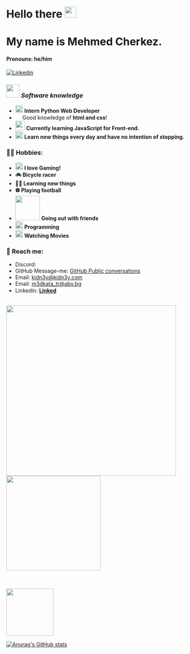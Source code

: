 <!--
**m3dkata/m3dkata** is a ✨ _special_ ✨ repository because its `README.md` (this file) appears on your GitHub profile.

Here are some ideas to get you started:

- 🔭 I’m currently working on ...
- 🌱 I’m currently learning ...
- 👯 I’m looking to collaborate on ...
- 🤔 I’m looking for help with ...
- 💬 Ask me about ...
- 📫 How to reach me: ...
- 😄 Pronouns: ...
- ⚡ Fun fact: ...

<p align="center">
  <img width="150px" src="https://user-images.githubusercontent.com/112943652/204597640-c06943dc-c63a-4ef1-948b-2555bcfca612.png" align="center" />
  <h1 align="center">Languages</h1>
</p>
<h3 align="center">  
  <a href="docs/readme_bg.md">Български</a>
  ·
  <a href="docs/readme_de.md">Deutsch</a>
  ·
  <a href="https://github.com/m3dkata/m3dkata/blob/main/README.md">English</a>
  ·
  <a href="docs/readme_es.md">Español</a>
  ·
  <a href="docs/readme_ru.md">Русский</a>
</h3>
<br>
-->

# Hello there <img src="https://media.giphy.com/media/hvRJCLFzcasrR4ia7z/giphy.gif" width="30px" height="30px">
# My name is Mehmed Cherkez.
#### Pronouns: he/him 
<!--
[![Facebook](https://img.shields.io/badge/-Facebook-00B2FF?style=flat-square&logo=Facebook&logoColor=white)](https://www.facebook.com/profile.php?id=100080198403604)
[![Instagram](https://img.shields.io/badge/-Instagram-e4405f?style=flat-square&logo=Instagram&logoColor=white)](https://www.instagram.com/call.me.mitko/)
[![Twitter](https://img.shields.io/badge/-Twitter-10EAED?style=flat-square&logo=Twitter&logoColor=white)](https://twitter.com/m3dkata)
[![StackOverflow](https://img.shields.io/badge/-StackOverflow-FFFFFF?style=flat-square&logo=StackOverflow)](https://stackoverflow.com/users/20446595/mitko-vtori)
[![GitHub](https://img.shields.io/badge/-GitHub-000000?style=flat-square&logo=GitHub&logoColor=white)](https://github.com/m3dkata)
-->
[![Linkedin](https://img.shields.io/badge/-Linkedin-08C6F5?style=flat-square&logo=Linkedin&logoColor=white)](https://www.linkedin.com/in/mehmed-cherkez-609143255/)
### <img width="35" src="https://user-images.githubusercontent.com/112943652/204311407-7a8cff06-9582-4c68-a7b6-a756c95f3a5c.jpg"> _**Software knowledge**_
- <img width="20" src="https://user-images.githubusercontent.com/112943652/204306560-fd4a804a-ed48-4b1d-a81c-162bc286d612.png"> **Intern Python Web Developer**
- <img width="15" src="https://skillicons.dev/icons?i=html"> Good knowledge of **html and css**!
- <img width="25" src="https://user-images.githubusercontent.com/112943652/204318265-aedf0143-ba28-4e3f-829a-df3817ea5172.png"> **Currently learning JavaScript for Front-end.**
- <img width="20" src="https://user-images.githubusercontent.com/112943652/204319333-10213b8e-6525-4d92-a9f4-f38b10f1c795.jpg"> **Learn new things every day and have no intention of stopping.**
### 🧗‍♂️ Hobbies:
- <img width="20" src="https://user-images.githubusercontent.com/112943652/204307942-2b7c1149-786c-4262-aa80-4f4d9012c282.png"> **I love Gaming!**
- **🚲 Bicycle racer**
- **👨‍💻 Learning new things**
- **⚽ Playing football**
- <img width="65" src="https://see.fontimg.com/api/renderfont4/Go4D/eyJyIjoiZnMiLCJoIjo2NSwidyI6MTAwMCwiZnMiOjY1LCJmZ2MiOiIjMDAwMDAwIiwiYmdjIjoiI0ZGRkZGRiIsInQiOjF9/ZnJpZW5kcw/motor.png"> **Going out with friends**
- <img width="20" src="https://user-images.githubusercontent.com/112943652/204321783-2857778e-408c-46dc-b1e4-a6db66de9536.png"> **Programming**
- <img width="20" src="https://user-images.githubusercontent.com/112943652/204322437-8ce45d92-118f-4595-b726-09b798e02b85.png"> **Watching Movies**
### 🚀 Reach me:
- Discord: <a href="https://discord.com/"></a>
- GitHub Message-me: <a href="https://github.com/m3dkata/Message-me">GitHub Public conversations</a>
- Email: kidn3y@kidn3y.com
- Email: m3dkata_tr@abv.bg 
- Linkedin: <a href="https://www.linkedin.com/in/mehmed-cherkez-609143255/">**Linked**<img width="15" src="https://user-images.githubusercontent.com/112943652/204323974-4c914872-a8f2-44d6-9200-43b8be2f9244.png"></a>
<br>
<img height="450" src="https://github-profile-trophy.vercel.app/?username=m3dkata&column=4&theme=dracula" />

<img height="250" src="https://streak-stats.demolab.com?user=m3dkata&theme=modern-lilac2">

<br><br><img height="125" src="https://skillicons.dev/icons?i=python,django,flask,fastapi,swift,java,javascript,react,angular,html,css"><br>

[![Anurag's GitHub stats](https://github-readme-stats.vercel.app/api?username=m3dkata&show_icons=true&theme=dracula)](https://github.com/anuraghazra/github-readme-stats)


